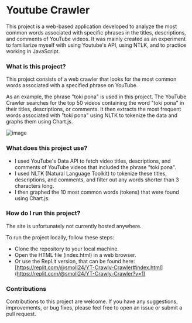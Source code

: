 # Youtube Crawler

This project is a web-based application developed to analyze the most common words associated with specific phrases in the titles, descriptions, and comments of YouTube videos.
It was mainly created as an experiment to familiarize myself with using Youtube's API, using NTLK, and to practice working in JavaScript.

### What is this project?
This project consists of a web crawler that looks for the most common words associated with a specified phrase on YouTube.

As an example, the phrase "toki pona" is used in this project. 
The YouTube Crawler searches for the top 50 videos containing the word "toki pona" in their titles, descriptions, or comments. 
It then extracts the most frequent words associated with "toki pona" using NLTK to tokenize the data and graphs them using Chart.js.

![image](https://github.com/smoll24/YT-Crawly-Crawler/assets/115204665/0aea4f05-740a-416d-b635-e31d627217c7)

### What does this project use?

* I used YouTube's Data API to fetch video titles, descriptions, and comments of YouTube videos that included the phrase "toki pona".
* I used NLTK (Natural Language Toolkit) to tokenize these titles, descriptions, and comments, and filter out any words shorter than 3 characters long.
* I then graphed the 10 most common words (tokens) that were found using Chart.js.

### How do I run this project?
The site is unfortunately not currently hosted anywhere.

To run the project locally, follow these steps:
* Clone the repository to your local machine.
* Open the HTML file (index.html) in a web browser.
* Or use the Repl.it version, that can be found here: [https://replit.com/@smoll24/YT-Crawly-Crawler#index.html](https://replit.com/@smoll24/YT-Crawly-Crawler?v=1)

### Contributions
Contributions to this project are welcome. If you have any suggestions, improvements, or bug fixes, please feel free to open an issue or submit a pull request.
